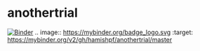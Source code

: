 # anothertrial
[![Binder](https://mybinder.org/badge_logo.svg)](https://mybinder.org/v2/gh/hamishpf/anothertrial/master)
.. image:: https://mybinder.org/badge_logo.svg
 :target: https://mybinder.org/v2/gh/hamishpf/anothertrial/master
